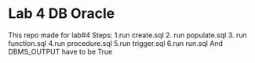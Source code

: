 # Lab 4 DB Oracle
This repo made for lab#4
Steps:
1.run create.sql 
2. run populate.sql 
3. run function.sql
4.run procedure.sql
5.run trigger.sql
6.run run.sql
And DBMS_OUTPUT have to be True
